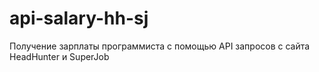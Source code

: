 # api-salary-hh-sj
Получение зарплаты программиста с помощью API запросов с сайта HeadHunter и SuperJob
